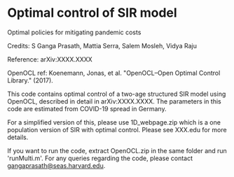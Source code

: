 # Optimal control of SIR model

Optimal policies for mitigating pandemic costs

Credits: S Ganga Prasath, Mattia Serra, Salem Mosleh, Vidya Raju

Reference: arXiv:XXXX.XXXX


OpenOCL ref: Koenemann, Jonas, et al. "OpenOCL–Open Optimal
Control Library." (2017).

This code contains optimal control of a two-age structured SIR model using OpenOCL,
described in detail in arXiv:XXXX.XXXX. The parameters in this code are estimated from
COVID-19 spread in Germany.

For a simplified version of this, please use 1D_webpage.zip which is a one population
version of SIR with optimal control. Please see XXX.edu for more details.

If you want to run the code, extract OpenOCL.zip in the same folder and run 'runMulti.m'.
For any queries regarding the code, please contact gangaprasath@seas.harvard.edu.
